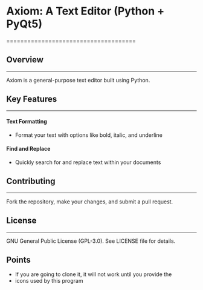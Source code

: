 # Axiom: A Text Editor (Python + PyQt5)
=====================================

## Overview
--------

Axiom is a general-purpose text editor built using Python.

## Key Features
--------------

#### Text Formatting

* Format your text with options like bold, italic, and underline

#### Find and Replace

* Quickly search for and replace text within your documents


## Contributing
------------

Fork the repository, make your changes, and submit a pull request.

## License
-------

GNU General Public License (GPL-3.0). See LICENSE file for details.


## Points
* If you are going to clone it, it will not work until you provide the
* icons used by this program 
